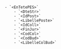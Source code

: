     - `<EnTetePES>`
        - `<DteStr>`
        - `<IdPost>`
        - `<LibellePoste>`
        - `<IdColl>`
        - `<FinJur>`
        - `<CodCol>`
        - `<CodBud>`
        - `<LibelleColBud>`